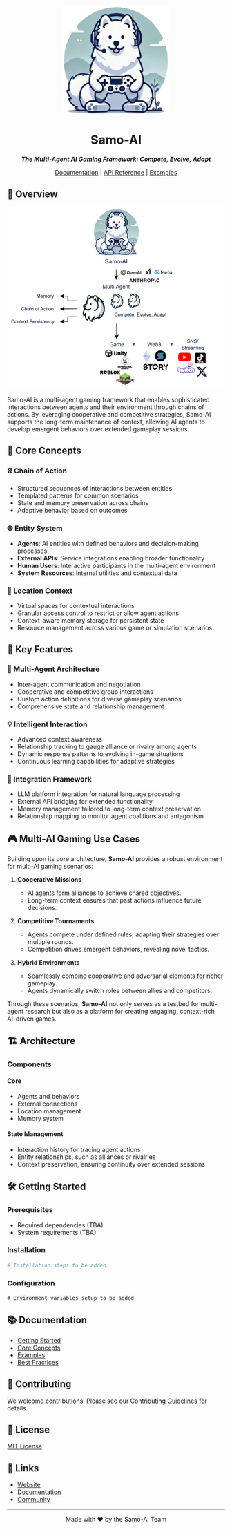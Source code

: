 
<div align="center">

<img src="./docs/static/img/samo_mascot.png" alt="Samo-AI Mascot" width="250" />

# Samo-AI

<p>
  <em><strong>The Multi-Agent AI Gaming Framework: Compete, Evolve, Adapt</strong></em>
</p>

[Documentation](#) | [API Reference](#) | [Examples](#)

</div>

## 🌟 Overview

<div align="center">

<img src="./docs/static/img/overview.png" alt="Samo-AI Overview" width="500" />

</div>

Samo-AI is a multi-agent gaming framework that enables sophisticated interactions between agents and their environment through chains of actions. By leveraging cooperative and competitive strategies, Samo-AI supports the long-term maintenance of context, allowing AI agents to develop emergent behaviors over extended gameplay sessions.

## 🧠 Core Concepts

### ⛓️ Chain of Action

- Structured sequences of interactions between entities
- Templated patterns for common scenarios
- State and memory preservation across chains
- Adaptive behavior based on outcomes

### 🌐 Entity System

- **Agents**: AI entities with defined behaviors and decision-making processes
- **External APIs**: Service integrations enabling broader functionality
- **Human Users**: Interactive participants in the multi-agent environment
- **System Resources**: Internal utilities and contextual data

### 📍 Location Context

- Virtual spaces for contextual interactions
- Granular access control to restrict or allow agent actions
- Context-aware memory storage for persistent state
- Resource management across various game or simulation scenarios

## 🚀 Key Features

### 🤖 Multi-Agent Architecture

- Inter-agent communication and negotiation
- Cooperative and competitive group interactions
- Custom action definitions for diverse gameplay scenarios
- Comprehensive state and relationship management

### 💡 Intelligent Interaction

- Advanced context awareness
- Relationship tracking to gauge alliance or rivalry among agents
- Dynamic response patterns to evolving in-game situations
- Continuous learning capabilities for adaptive strategies

### 🔗 Integration Framework

- LLM platform integration for natural language processing
- External API bridging for extended functionality
- Memory management tailored to long-term context preservation
- Relationship mapping to monitor agent coalitions and antagonism

## 🎮 Multi-AI Gaming Use Cases

Building upon its core architecture, **Samo-AI** provides a robust environment for multi-AI gaming scenarios:

1. **Cooperative Missions**
    - AI agents form alliances to achieve shared objectives.
    - Long-term context ensures that past actions influence future decisions.

2. **Competitive Tournaments**
    - Agents compete under defined rules, adapting their strategies over multiple rounds.
    - Competition drives emergent behaviors, revealing novel tactics.

3. **Hybrid Environments**
    - Seamlessly combine cooperative and adversarial elements for richer gameplay.
    - Agents dynamically switch roles between allies and competitors.

Through these scenarios, **Samo-AI** not only serves as a testbed for multi-agent research but also as a platform for creating engaging, context-rich AI-driven games.

## 🏗️ Architecture

### Components

#### Core

- Agents and behaviors
- External connections
- Location management
- Memory system

#### State Management

- Interaction history for tracing agent actions
- Entity relationships, such as alliances or rivalries
- Context preservation, ensuring continuity over extended sessions

## 🛠️ Getting Started

### Prerequisites

- Required dependencies (TBA)
- System requirements (TBA)

### Installation

```bash
# Installation steps to be added
```

### Configuration

```env
# Environment variables setup to be added
```

## 📚 Documentation

- [Getting Started](#)
- [Core Concepts](#)
- [Examples](#)
- [Best Practices](#)

## 🤝 Contributing

We welcome contributions! Please see our [Contributing Guidelines](#) for details.

## 📜 License

[MIT License](LICENSE)

## 🔗 Links

- [Website](#)
- [Documentation](#)
- [Community](#)

---

<div align="center">
  
Made with ❤️ by the Samo-AI Team

</div>

